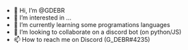 - 👋 Hi, I’m @GDEBR
- 👀 I’m interested in ...
- 🌱 I’m currently learning some programations languages
- 💞️ I’m looking to collaborate on a discord bot (on python/JS)
- 📫 How to reach me on Discord (G_DEBR#4235)

<!---
GDEBR/GDEBR is a ✨ special ✨ repository because its `README.md` (this file) appears on your GitHub profile.
You can click the Preview link to take a look at your changes.
--->
